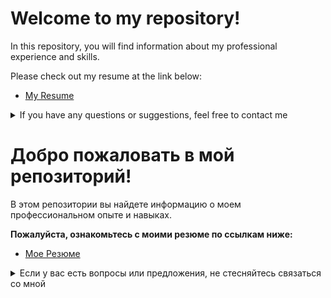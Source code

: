 # Welcome to my repository!

In this repository, you will find information about my professional experience and skills.

Please check out my resume at the link below:

- [My Resume](https://github.com/TatyanaRepicheva/My-CV/blob/main/ENG.md)

<details>
<summary>If you have any questions or suggestions, feel free to contact me</summary>

<br>

- Phone: +971585902540
- WhatsApp: [+971585902540](https://api.whatsapp.com/send/?phone=971585902540)
- Telegram: [QArepkaUAE](https://t.me/QArepkaUAE)
- Email: [tteresh1013@gmail.com](mailto:tteresh1013@gmail.com)
- Skype: tanya.terret.blueberry
- LinkedIn: [Tatyana Repicheva](https://linkedin.com/tatyanarepicheva/)
</details>



# Добро пожаловать в мой репозиторий!

В этом репозитории вы найдете информацию о моем профессиональном опыте и навыках. 

**Пожалуйста, ознакомьтесь с моими резюме по ссылкам ниже:**

- [Мое Резюме](https://github.com/TatyanaRepicheva/My-CV/blob/main/RU.md)


<details>
<summary>Если у вас есть вопросы или предложения, не стесняйтесь связаться со мной</summary>

<br>

- Телефон: +7 (978) 063-30-88
- Telegram: [QArepkaUAE](https://t.me/QArepkaUAE)
- Email: [tteresh1013@gmail.com](mailto:tteresh1013@gmail.com)
- Skype: tanya.terret.blueberry
- LinkedIn: [Татьяна Репичева](https://linkedin.com/tatyanarepicheva/)

